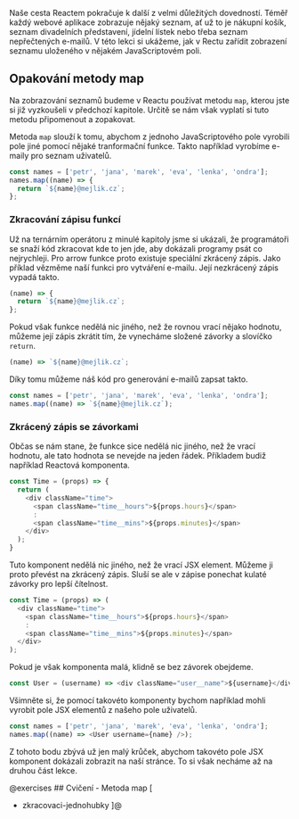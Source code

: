 Naše cesta Reactem pokračuje k další z velmi důležitých dovedností. Téměř každý webové aplikace zobrazuje nějaký seznam, ať už to je nákupní košík, seznam divadelních představení, jídelní lístek nebo třeba seznam nepřečtených e-mailů. V této lekci si ukážeme, jak v Rectu zařídit zobrazení seznamu uloženého v nějakém JavaScriptovém poli.

## Opakování metody map

Na zobrazování seznamů budeme v Reactu používat metodu `map`, kterou jste si již vyzkoušeli v předchozí kapitole. Určitě se nám však vyplatí si tuto metodu připomenout a zopakovat.

Metoda `map` slouží k tomu, abychom z jednoho JavaScriptového pole vyrobili pole jiné pomocí nějaké tranformační funkce. Takto například vyrobíme e-maily pro seznam uživatelů.

```js
const names = ['petr', 'jana', 'marek', 'eva', 'lenka', 'ondra'];
names.map((name) => {
  return `${name}@mejlik.cz`;
};
```

### Zkracování zápisu funkcí

Už na ternárním operátoru z minulé kapitoly jsme si ukázali, že programátoři se snaží kód zkracovat kde to jen jde, aby dokázali programy psát co nejrychleji. Pro arrow funkce proto existuje speciální zkrácený zápis. Jako příklad vězměme naší funkci pro vytváření e-mailu. Její nezkrácený zápis vypadá takto.

```js
(name) => {
  return `${name}@mejlik.cz`;
};
```

Pokud však funkce nedělá nic jiného, než že rovnou vrací nějako hodnotu, můžeme její zápis zkrátit tím, že vynecháme složené závorky a slovíčko `return`.

```js
(name) => `${name}@mejlik.cz`;
```

Díky tomu můžeme náš kód pro generování e-mailů zapsat takto.

```js
const names = ['petr', 'jana', 'marek', 'eva', 'lenka', 'ondra'];
names.map((name) => `${name}@mejlik.cz`);
```

### Zkrácený zápis se závorkami

Občas se nám stane, že funkce sice nedělá nic jiného, než že vrací hodnotu, ale tato hodnota se nevejde na jeden řádek. Příkladem budiž například Reactová komponenta.

<!-- prettier-ignore -->
```js
const Time = (props) => {
  return (
    <div className="time">
      <span className="time__hours">${props.hours}</span>
      :
      <span className="time__mins">${props.minutes}</span>
    </div>
  );
}
```

Tuto komponent nedělá nic jiného, než že vrací JSX element. Můžeme ji proto převést na zkrácený zápis. Sluší se ale v zápise ponechat kulaté závorky pro lepší čítelnost.

<!-- prettier-ignore -->
```js
const Time = (props) => (
  <div className="time">
    <span className="time__hours">${props.hours}</span>
    :
    <span className="time__mins">${props.minutes}</span>
  </div>
);
```

Pokud je však komponenta malá, klidně se bez závorek obejdeme.

```js
const User = (username) => <div className="user__name">${username}</div>;
```

Všimněte si, že pomocí takovéto komponenty bychom například mohli vyrobit pole JSX elementů z našeho pole uživatelů.

```js
const names = ['petr', 'jana', 'marek', 'eva', 'lenka', 'ondra'];
names.map((name) => <User username={name} />);
```

Z tohoto bodu zbývá už jen malý krůček, abychom takovéto pole JSX komponent dokázali zobrazit na naší stránce. To si však necháme až na druhou část lekce.

@exercises ## Cvičení - Metoda map [

- zkracovaci-jednohubky
  ]@
